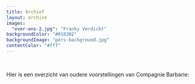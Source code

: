 ```yaml
---
title: Archief
layout: archive
images:
  "over-ons-2.jpg": "Franky Verdickt"
backgroundColor: "#010302"
backgroundImage: "pers-background.jpg"
contentColor: "#fff"
---
```

<br>

Hier is een overzicht van oudere voorstellingen van Compagnie Barbarie: